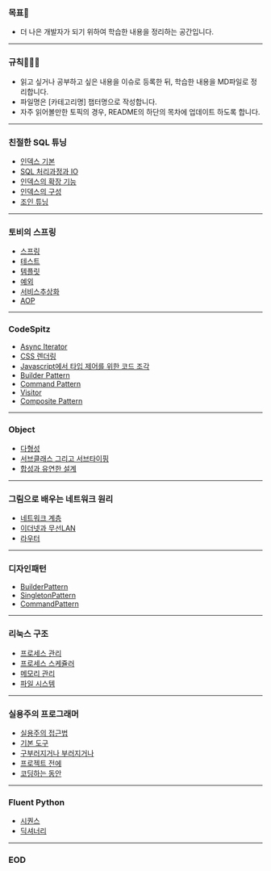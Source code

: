 ### 목표🧐

- 더 나은 개발자가 되기 위하여 학습한 내용을 정리하는 공간입니다.
---
### 규칙🧑🏼‍💻

- 읽고 싶거나 공부하고 싶은 내용을 이슈로 등록한 뒤, 학습한 내용을 MD파일로 정리합니다.
- 파일명은 [카테고리명] 챕터명으로 작성합니다.  
- 자주 읽어볼만한 토픽의 경우, README의 하단의 목차에 업데이트 하도록 합니다.
---
### 친절한 SQL 튜닝

- [인덱스 기본](https://github.com/leejaerim/BookStudy/blob/main/%EC%B9%9C%EC%A0%88%ED%95%9C%20SQL%20%ED%8A%9C%EB%8B%9D/%5B%EC%B9%9C%EC%A0%88%ED%95%9C%20SQL%20%ED%8A%9C%EB%8B%9D%5D%20%EC%9D%B8%EB%8D%B1%EC%8A%A4%20%EA%B8%B0%EB%B3%B8.md)
- [SQL 처리과정과 IO](https://github.com/leejaerim/BookStudy/blob/main/%EC%B9%9C%EC%A0%88%ED%95%9C%20SQL%20%ED%8A%9C%EB%8B%9D/%5B%EC%B9%9C%EC%A0%88%ED%95%9C%20SQL%20%ED%8A%9C%EB%8B%9D%5D%20SQL%20%EC%B2%98%EB%A6%AC%20%EA%B3%BC%EC%A0%95%EA%B3%BC%20IO.md)
- [인덱스의 확장 기능](https://github.com/leejaerim/BookStudy/blob/main/%EC%B9%9C%EC%A0%88%ED%95%9C%20SQL%20%ED%8A%9C%EB%8B%9D/%5B%EC%B9%9C%EC%A0%88%ED%95%9C%20SQL%20%ED%8A%9C%EB%8B%9D%5D%20%EC%9D%B8%EB%8D%B1%EC%8A%A4%20%ED%99%95%EC%9E%A5%20%EA%B8%B0%EB%8A%A5.md)
- [인덱스의 구성](https://github.com/leejaerim/BookStudy/blob/main/%EC%B9%9C%EC%A0%88%ED%95%9C%20SQL%20%ED%8A%9C%EB%8B%9D/%5B%EC%B9%9C%EC%A0%88%ED%95%9C%20SQL%20%ED%8A%9C%EB%8B%9D%5D%20%EC%9D%B8%EB%8D%B1%EC%8A%A4%EC%9D%98%20%EA%B5%AC%EC%84%B1.md)
- [조인 튜닝](https://github.com/leejaerim/BookStudy/blob/main/%EC%B9%9C%EC%A0%88%ED%95%9C%20SQL%20%ED%8A%9C%EB%8B%9D/%5B%EC%B9%9C%EC%A0%88%ED%95%9C%20SQL%20%ED%8A%9C%EB%8B%9D%5D%20%EC%A1%B0%EC%9D%B8%ED%8A%9C%EB%8B%9D.md)
---

### 토비의 스프링

- [스프링](https://github.com/leejaerim/BookStudy/blob/main/%ED%86%A0%EB%B9%84%EC%9D%98%20%EC%8A%A4%ED%94%84%EB%A7%81%203.1/%5B%ED%86%A0%EB%B9%84%EC%8A%A4%ED%94%84%EB%A7%81%5D%20%ED%94%84%EB%A1%A4%EB%A1%9C%EA%B7%B8%20%26%201%EC%9E%A5%20%EC%8A%A4%ED%94%84%EB%A7%81.md)
- [테스트](https://github.com/leejaerim/BookStudy/blob/main/%ED%86%A0%EB%B9%84%EC%9D%98%20%EC%8A%A4%ED%94%84%EB%A7%81%203.1/%5B%ED%86%A0%EB%B9%84%EC%8A%A4%ED%94%84%EB%A7%81%5D%202%EC%9E%A5%20%ED%85%8C%EC%8A%A4%ED%8A%B8.md)
- [템플릿](https://github.com/leejaerim/BookStudy/blob/main/%ED%86%A0%EB%B9%84%EC%9D%98%20%EC%8A%A4%ED%94%84%EB%A7%81%203.1/%5B%ED%86%A0%EB%B9%84%EC%8A%A4%ED%94%84%EB%A7%81%5D%203%EC%9E%A5%20%ED%85%9C%ED%94%8C%EB%A6%BF.md)
- [예외](https://github.com/leejaerim/BookStudy/blob/main/%ED%86%A0%EB%B9%84%EC%9D%98%20%EC%8A%A4%ED%94%84%EB%A7%81%203.1/%5B%ED%86%A0%EB%B9%84%EC%8A%A4%ED%94%84%EB%A7%81%5D%204%EC%9E%A5%20%EC%98%88%EC%99%B8.md)
- [서비스추상화](https://github.com/leejaerim/BookStudy/blob/main/%ED%86%A0%EB%B9%84%EC%9D%98%20%EC%8A%A4%ED%94%84%EB%A7%81%203.1/%5B%ED%86%A0%EB%B9%84%EC%8A%A4%ED%94%84%EB%A7%81%5D%205%EC%9E%A5%20%EC%84%9C%EB%B9%84%EC%8A%A4%EC%B6%94%EC%83%81%ED%99%94.md)
- [AOP](https://github.com/leejaerim/BookStudy/blob/main/%ED%86%A0%EB%B9%84%EC%9D%98%20%EC%8A%A4%ED%94%84%EB%A7%81%203.1/%5B%ED%86%A0%EB%B9%84%EC%8A%A4%ED%94%84%EB%A7%81%5D%206%EC%9E%A5%20AOP.md)
---
### CodeSpitz

- [Async Iterator](https://github.com/leejaerim/BookStudy/blob/main/CodeSpitz/%5BCodeSpitz%5D%2088%EA%B0%95%20Async%20Iterator.md)
- [CSS 렌더링](https://github.com/leejaerim/BookStudy/blob/main/CodeSpitz/%5BCodeSpitz%5D%20CSS%20Rendering%2076%EA%B0%95%203%ED%9A%8C%EC%B0%A8.md)
- [Javascript에서 타입 제어를 위한 코드 조각](https://github.com/leejaerim/BookStudy/blob/main/CodeSpitz/%5BCodeSpitz%5D%20javascript%20%ED%83%80%EC%9E%85%20%EC%A0%9C%EC%96%B4.md)
- [Builder Pattern](https://github.com/leejaerim/BookStudy/blob/main/CodeSpitz/%5BCodeSpitz%5D%20builder%20%ED%8C%A8%ED%84%B4.md)
- [Command Pattern](https://github.com/leejaerim/BookStudy/blob/main/CodeSpitz/%5BCodeSpitz%5D%20%EC%98%A4%EB%B8%8C%EC%A0%9D%ED%8A%B82%2084%EA%B0%95%205%ED%9A%8C%EC%B0%A8%20%EC%BB%A4%EB%A7%A8%EB%93%9C%ED%8C%A8%ED%84%B4.md)
- [Visitor](https://github.com/leejaerim/BookStudy/blob/main/CodeSpitz/%5BCodeSpitz%5D%20Visitor.md)
- [Composite Pattern](https://github.com/leejaerim/BookStudy/blob/main/CodeSpitz/%5BCodeSpitz%5D%20%EC%98%A4%EB%B8%8C%EC%A0%9D%ED%8A%B8%202%2084%EA%B0%95%204%ED%9A%8C%EC%B0%A8%20Composite%20Pattern.md)
---
### Object
- [다형성](https://github.com/leejaerim/BookStudy/blob/main/Object/%5BObject%5D%20%EB%8B%A4%ED%98%95%EC%84%B1.md)
- [서브클래스 그리고 서브타이핑](https://github.com/leejaerim/BookStudy/blob/main/Object/%5BObject%5D%20%EC%84%9C%EB%B8%8C%ED%81%B4%EB%9E%98%EC%8B%B1%EA%B3%BC%20%EC%84%9C%EB%B8%8C%ED%83%80%EC%9D%B4%ED%95%91.md)
- [합성과 유연한 설계](https://github.com/leejaerim/BookStudy/blob/main/Object/%5BObject%5D%20%ED%95%A9%EC%84%B1%EA%B3%BC%20%EC%9C%A0%EC%97%B0%ED%95%9C%20%EC%84%A4%EA%B3%84.md)
---
### 그림으로 배우는 네트워크 원리
- [네트워크 계층](https://github.com/leejaerim/BookStudy/blob/main/%EA%B7%B8%EB%A6%BC%EC%9C%BC%EB%A1%9C%EB%B0%B0%EC%9A%B0%EB%8A%94%20%EB%84%A4%ED%8A%B8%EC%9B%8C%ED%81%AC%20%EC%9B%90%EB%A6%AC/%5B%EB%84%A4%ED%8A%B8%EC%9B%8C%ED%81%AC%20%EC%9B%90%EB%A6%AC%5D%203%EC%9E%A5%20%EB%84%A4%ED%8A%B8%EC%9B%8C%ED%81%AC%20%EA%B3%84%EC%B8%B5.md)
- [이더넷과 무선LAN](https://github.com/leejaerim/BookStudy/blob/main/%EA%B7%B8%EB%A6%BC%EC%9C%BC%EB%A1%9C%EB%B0%B0%EC%9A%B0%EB%8A%94%20%EB%84%A4%ED%8A%B8%EC%9B%8C%ED%81%AC%20%EC%9B%90%EB%A6%AC/%5B%EB%84%A4%ED%8A%B8%EC%9B%8C%ED%81%AC%20%EC%9B%90%EB%A6%AC%5D%205%EC%9E%A5%20%EC%9D%B4%EB%8D%94%EB%84%B7%EA%B3%BC%20%EB%AC%B4%EC%84%A0LAN.md)
- [라우터](https://github.com/leejaerim/BookStudy/blob/main/%EA%B7%B8%EB%A6%BC%EC%9C%BC%EB%A1%9C%EB%B0%B0%EC%9A%B0%EB%8A%94%20%EB%84%A4%ED%8A%B8%EC%9B%8C%ED%81%AC%20%EC%9B%90%EB%A6%AC/%5B%EB%84%A4%ED%8A%B8%EC%9B%8C%ED%81%AC%20%EC%9B%90%EB%A6%AC%5D%206%EC%9E%A5%20%EB%9D%BC%EC%9A%B0%ED%84%B0.md)
---
### 디자인패턴

- [BuilderPattern](https://github.com/leejaerim/BookStudy/blob/main/%EB%94%94%EC%9E%90%EC%9D%B8%ED%8C%A8%ED%84%B4/%5B%EB%94%94%EC%9E%90%EC%9D%B8%ED%8C%A8%ED%84%B4%5D%20Builder%20Parttern.md)
- [SingletonPattern](https://github.com/leejaerim/BookStudy/blob/main/%EB%94%94%EC%9E%90%EC%9D%B8%ED%8C%A8%ED%84%B4/%5B%EB%94%94%EC%9E%90%EC%9D%B8%ED%8C%A8%ED%84%B4%5D%20Singleton%20Pattern.md)
- [CommandPattern](https://github.com/leejaerim/BookStudy/blob/main/%EB%94%94%EC%9E%90%EC%9D%B8%ED%8C%A8%ED%84%B4/%5B%EB%94%94%EC%9E%90%EC%9D%B8%ED%8C%A8%ED%84%B4%5D%20CommandPattern.md)
---
### 리눅스 구조

- [프로세스 관리](https://github.com/leejaerim/BookStudy/blob/main/%EC%8B%A4%EC%8A%B5%EA%B3%BC%20%EA%B7%B8%EB%A6%BC%EC%9C%BC%EB%A1%9C%20%EB%B0%B0%EC%9A%B0%EB%8A%94%20%EB%A6%AC%EB%88%85%EC%8A%A4%20%EA%B5%AC%EC%A1%B0/%5B%EB%A6%AC%EB%88%85%EC%8A%A4%EA%B5%AC%EC%A1%B0%5D%203%EC%9E%A5%20%ED%94%84%EB%A1%9C%EC%84%B8%EC%8A%A4%20%EA%B4%80%EB%A6%AC.md)
- [프로세스 스케쥴러](https://github.com/leejaerim/BookStudy/blob/main/%EC%8B%A4%EC%8A%B5%EA%B3%BC%20%EA%B7%B8%EB%A6%BC%EC%9C%BC%EB%A1%9C%20%EB%B0%B0%EC%9A%B0%EB%8A%94%20%EB%A6%AC%EB%88%85%EC%8A%A4%20%EA%B5%AC%EC%A1%B0/%5B%EB%A6%AC%EB%88%85%EC%8A%A4%EA%B5%AC%EC%A1%B0%5D%204%EC%9E%A5%20%ED%94%84%EB%A1%9C%EC%84%B8%EC%8A%A4%20%EC%8A%A4%EC%BC%80%EC%A5%B4%EB%9F%AC.md)
- [메모리 관리](https://github.com/leejaerim/BookStudy/blob/main/%EC%8B%A4%EC%8A%B5%EA%B3%BC%20%EA%B7%B8%EB%A6%BC%EC%9C%BC%EB%A1%9C%20%EB%B0%B0%EC%9A%B0%EB%8A%94%20%EB%A6%AC%EB%88%85%EC%8A%A4%20%EA%B5%AC%EC%A1%B0/%5B%EB%A6%AC%EB%88%85%EC%8A%A4%EA%B5%AC%EC%A1%B0%5D%205%EC%9E%A5%20%EB%A9%94%EB%AA%A8%EB%A6%AC%20%EA%B4%80%EB%A6%AC.md)
- [파일 시스템](https://github.com/leejaerim/BookStudy/blob/main/%EC%8B%A4%EC%8A%B5%EA%B3%BC%20%EA%B7%B8%EB%A6%BC%EC%9C%BC%EB%A1%9C%20%EB%B0%B0%EC%9A%B0%EB%8A%94%20%EB%A6%AC%EB%88%85%EC%8A%A4%20%EA%B5%AC%EC%A1%B0/%5B%EB%A6%AC%EB%88%85%EC%8A%A4%EA%B5%AC%EC%A1%B0%5D%207%EC%9E%A5%20%ED%8C%8C%EC%9D%BC%EC%8B%9C%EC%8A%A4%ED%85%9C.md)
---
### 실용주의 프로그래머

- [실용주의 접근법](https://github.com/leejaerim/BookStudy/blob/main/%EC%8B%A4%EC%9A%A9%EC%A3%BC%EC%9D%98%ED%94%84%EB%A1%9C%EA%B7%B8%EB%9E%98%EB%A8%B8/%5B%EC%8B%A4%EC%9A%A9%EC%A3%BC%EC%9D%98%ED%94%84%EB%A1%9C%EA%B7%B8%EB%9E%98%EB%A8%B8%5D%202%EC%9E%A5%20%EC%8B%A4%EC%9A%A9%EC%A3%BC%EC%9D%98%20%EC%A0%91%EA%B7%BC%EB%B2%95.md)
- [기본 도구](https://github.com/leejaerim/BookStudy/blob/main/%EC%8B%A4%EC%9A%A9%EC%A3%BC%EC%9D%98%ED%94%84%EB%A1%9C%EA%B7%B8%EB%9E%98%EB%A8%B8/%5B%EC%8B%A4%EC%9A%A9%EC%A3%BC%EC%9D%98%ED%94%84%EB%A1%9C%EA%B7%B8%EB%9E%98%EB%A8%B8%5D%203%EC%9E%A5%20%EA%B8%B0%EB%B3%B8%20%EB%8F%84%EA%B5%AC.md)
- [구부러지거나 부러지거나](https://github.com/leejaerim/BookStudy/blob/main/%EC%8B%A4%EC%9A%A9%EC%A3%BC%EC%9D%98%ED%94%84%EB%A1%9C%EA%B7%B8%EB%9E%98%EB%A8%B8/%5B%EC%8B%A4%EC%9A%A9%EC%A3%BC%EC%9D%98%ED%94%84%EB%A1%9C%EA%B7%B8%EB%9E%98%EB%A8%B8%5D%205%EC%9E%A5%20%EA%B5%AC%EB%B6%80%EB%9F%AC%EC%A7%80%EA%B1%B0%EB%82%98%20%EB%B6%80%EB%9F%AC%EC%A7%80%EA%B1%B0%EB%82%98.md)
- [프로젝트 전에](https://github.com/leejaerim/BookStudy/blob/main/%EC%8B%A4%EC%9A%A9%EC%A3%BC%EC%9D%98%ED%94%84%EB%A1%9C%EA%B7%B8%EB%9E%98%EB%A8%B8/%5B%EC%8B%A4%EC%9A%A9%EC%A3%BC%EC%9D%98%ED%94%84%EB%A1%9C%EA%B7%B8%EB%9E%98%EB%A8%B8%5D%206%EC%9E%A5%20%EB%8F%99%EC%8B%9C%EC%84%B1.md)
- [코딩하는 동안](https://github.com/leejaerim/BookStudy/blob/main/%EC%8B%A4%EC%9A%A9%EC%A3%BC%EC%9D%98%ED%94%84%EB%A1%9C%EA%B7%B8%EB%9E%98%EB%A8%B8/%5B%EC%8B%A4%EC%9A%A9%EC%A3%BC%EC%9D%98%ED%94%84%EB%A1%9C%EA%B7%B8%EB%9E%98%EB%A8%B8%5D%207%EC%9E%A5%20%EC%BD%94%EB%94%A9%ED%95%98%EB%8A%94%20%EB%8F%99%EC%95%88.md)
---
### Fluent Python
- [시퀀스](https://github.com/leejaerim/BookStudy/blob/main/Fluent%20Python/%5BFluent%20Python%5D%202%EC%9E%A5%20%EC%8B%9C%ED%80%80%EC%8A%A4.md)
- [딕셔너리](https://github.com/leejaerim/BookStudy/blob/main/Fluent%20Python/%5BFluent%20Python%5D%203%EC%9E%A5%20%EB%94%95%EC%85%94%EB%84%88%EB%A6%AC%EC%99%80%20%EC%A7%91%ED%95%A9.md)
---

### EOD
